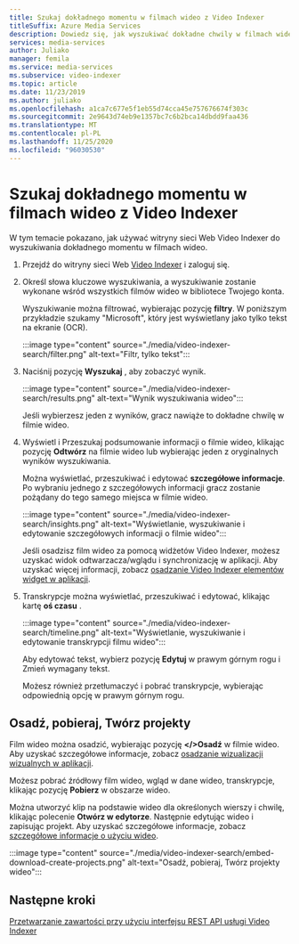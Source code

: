 ```yaml
---
title: Szukaj dokładnego momentu w filmach wideo z Video Indexer
titleSuffix: Azure Media Services
description: Dowiedz się, jak wyszukiwać dokładne chwily w filmach wideo przy użyciu Video Indexer.
services: media-services
author: Juliako
manager: femila
ms.service: media-services
ms.subservice: video-indexer
ms.topic: article
ms.date: 11/23/2019
ms.author: juliako
ms.openlocfilehash: a1ca7c677e5f1eb55d74cca45e757676674f303c
ms.sourcegitcommit: 2e9643d74eb9e1357bc7c6b2bca14dbdd9faa436
ms.translationtype: MT
ms.contentlocale: pl-PL
ms.lasthandoff: 11/25/2020
ms.locfileid: "96030530"
---
```

# <a name="search-for-exact-moments-in-videos-with-video-indexer"></a>Szukaj dokładnego momentu w filmach wideo z Video Indexer

W tym temacie pokazano, jak używać witryny sieci Web Video Indexer do wyszukiwania dokładnego momentu w filmach wideo.

1. Przejdź do witryny sieci Web [Video Indexer](https://www.videoindexer.ai/) i zaloguj się.
1. Określ słowa kluczowe wyszukiwania, a wyszukiwanie zostanie wykonane wśród wszystkich filmów wideo w bibliotece Twojego konta. 

    Wyszukiwanie można filtrować, wybierając pozycję **filtry**. W poniższym przykładzie szukamy "Microsoft", który jest wyświetlany jako tylko tekst na ekranie (OCR).

    :::image type="content" source="./media/video-indexer-search/filter.png" alt-text="Filtr, tylko tekst":::
1. Naciśnij pozycję **Wyszukaj** , aby zobaczyć wynik.

    :::image type="content" source="./media/video-indexer-search/results.png" alt-text="Wynik wyszukiwania wideo":::

    Jeśli wybierzesz jeden z wyników, gracz nawiąże to dokładne chwilę w filmie wideo.
1. Wyświetl i Przeszukaj podsumowanie informacji o filmie wideo, klikając pozycję **Odtwórz** na filmie wideo lub wybierając jeden z oryginalnych wyników wyszukiwania. 

    Można wyświetlać, przeszukiwać i edytować **szczegółowe informacje**. Po wybraniu jednego z szczegółowych informacji gracz zostanie pożądany do tego samego miejsca w filmie wideo.  

    :::image type="content" source="./media/video-indexer-search/insights.png" alt-text="Wyświetlanie, wyszukiwanie i edytowanie szczegółowych informacji o filmie wideo":::

    Jeśli osadzisz film wideo za pomocą widżetów Video Indexer, możesz uzyskać widok odtwarzacza/wglądu i synchronizację w aplikacji. Aby uzyskać więcej informacji, zobacz [osadzanie Video Indexer elementów widget w aplikacji](video-indexer-embed-widgets.md).
1. Transkrypcje można wyświetlać, przeszukiwać i edytować, klikając kartę **oś czasu** . 

    :::image type="content" source="./media/video-indexer-search/timeline.png" alt-text="Wyświetlanie, wyszukiwanie i edytowanie transkrypcji filmu wideo":::

    Aby edytować tekst, wybierz pozycję **Edytuj** w prawym górnym rogu i Zmień wymagany tekst. 

    Możesz również przetłumaczyć i pobrać transkrypcje, wybierając odpowiednią opcję w prawym górnym rogu. 

## <a name="embed-download-create-projects"></a>Osadź, pobieraj, Twórz projekty

Film wideo można osadzić, wybierając pozycję **</>Osadź** w filmie wideo. Aby uzyskać szczegółowe informacje, zobacz [osadzanie wizualizacji wizualnych w aplikacji](video-indexer-embed-widgets.md).

Możesz pobrać źródłowy film wideo, wgląd w dane wideo, transkrypcje, klikając pozycję **Pobierz** w obszarze wideo.

Można utworzyć klip na podstawie wideo dla określonych wierszy i chwilę, klikając polecenie **Otwórz w edytorze**. Następnie edytując wideo i zapisując projekt. Aby uzyskać szczegółowe informacje, zobacz [szczegółowe informacje o użyciu wideo](use-editor-create-project.md).

:::image type="content" source="./media/video-indexer-search/embed-download-create-projects.png" alt-text="Osadź, pobieraj, Twórz projekty wideo":::

## <a name="next-steps"></a>Następne kroki

[Przetwarzanie zawartości przy użyciu interfejsu REST API usługi Video Indexer](video-indexer-use-apis.md)
